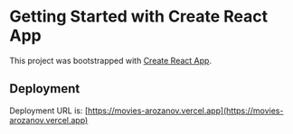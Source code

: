 # Getting Started with Create React App

This project was bootstrapped with [Create React App](https://github.com/facebook/create-react-app).

## Deployment

Deployment URL is: [https://movies-arozanov.vercel.app](https://movies-arozanov.vercel.app)